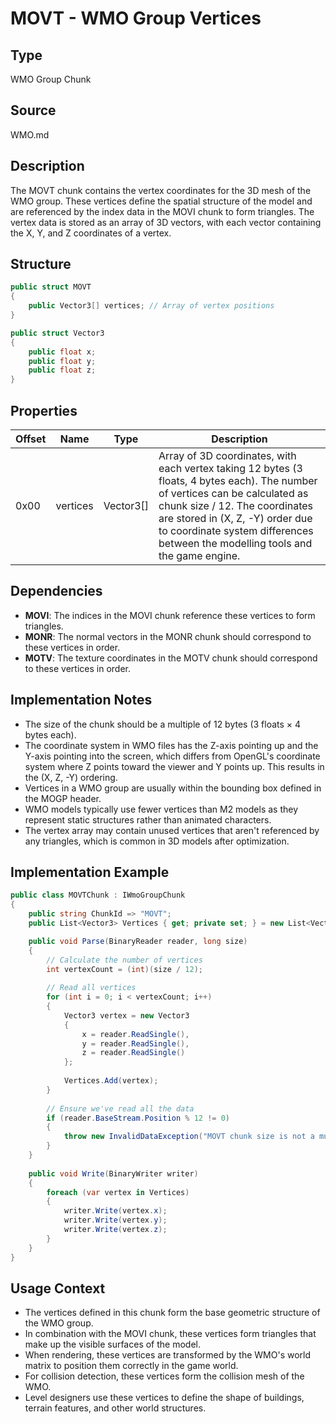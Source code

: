 # MOVT - WMO Group Vertices

## Type
WMO Group Chunk

## Source
WMO.md

## Description
The MOVT chunk contains the vertex coordinates for the 3D mesh of the WMO group. These vertices define the spatial structure of the model and are referenced by the index data in the MOVI chunk to form triangles. The vertex data is stored as an array of 3D vectors, with each vector containing the X, Y, and Z coordinates of a vertex.

## Structure

```csharp
public struct MOVT
{
    public Vector3[] vertices; // Array of vertex positions
}

public struct Vector3
{
    public float x;
    public float y;
    public float z;
}
```

## Properties

| Offset | Name | Type | Description |
|--------|------|------|-------------|
| 0x00 | vertices | Vector3[] | Array of 3D coordinates, with each vertex taking 12 bytes (3 floats, 4 bytes each). The number of vertices can be calculated as chunk size / 12. The coordinates are stored in (X, Z, -Y) order due to coordinate system differences between the modelling tools and the game engine. |

## Dependencies
- **MOVI**: The indices in the MOVI chunk reference these vertices to form triangles.
- **MONR**: The normal vectors in the MONR chunk should correspond to these vertices in order.
- **MOTV**: The texture coordinates in the MOTV chunk should correspond to these vertices in order.

## Implementation Notes
- The size of the chunk should be a multiple of 12 bytes (3 floats × 4 bytes each).
- The coordinate system in WMO files has the Z-axis pointing up and the Y-axis pointing into the screen, which differs from OpenGL's coordinate system where Z points toward the viewer and Y points up. This results in the (X, Z, -Y) ordering.
- Vertices in a WMO group are usually within the bounding box defined in the MOGP header.
- WMO models typically use fewer vertices than M2 models as they represent static structures rather than animated characters.
- The vertex array may contain unused vertices that aren't referenced by any triangles, which is common in 3D models after optimization.

## Implementation Example

```csharp
public class MOVTChunk : IWmoGroupChunk
{
    public string ChunkId => "MOVT";
    public List<Vector3> Vertices { get; private set; } = new List<Vector3>();

    public void Parse(BinaryReader reader, long size)
    {
        // Calculate the number of vertices
        int vertexCount = (int)(size / 12);
        
        // Read all vertices
        for (int i = 0; i < vertexCount; i++)
        {
            Vector3 vertex = new Vector3
            {
                x = reader.ReadSingle(),
                y = reader.ReadSingle(),
                z = reader.ReadSingle()
            };
            
            Vertices.Add(vertex);
        }
        
        // Ensure we've read all the data
        if (reader.BaseStream.Position % 12 != 0)
        {
            throw new InvalidDataException("MOVT chunk size is not a multiple of 12 bytes");
        }
    }
    
    public void Write(BinaryWriter writer)
    {
        foreach (var vertex in Vertices)
        {
            writer.Write(vertex.x);
            writer.Write(vertex.y);
            writer.Write(vertex.z);
        }
    }
}
```

## Usage Context
- The vertices defined in this chunk form the base geometric structure of the WMO group.
- In combination with the MOVI chunk, these vertices form triangles that make up the visible surfaces of the model.
- When rendering, these vertices are transformed by the WMO's world matrix to position them correctly in the game world.
- For collision detection, these vertices form the collision mesh of the WMO.
- Level designers use these vertices to define the shape of buildings, terrain features, and other world structures. 